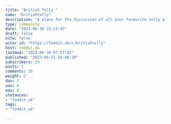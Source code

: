 ```yaml
---
title: "British Telly " 
name: "britishtelly"
description: "A place for the discussion of all your favourite telly programme.British TV shows on Feddit.uk:* [Great British Bake Off](https://feddit.uk/c/gbbo)* [Monty Python](/c/montypython@feddit.uk)* [Peep Show](/c/peepshow@feddit.uk)* [Taskmaster](/c/taskmaster@feddit.uk)For other telly discussion see:* [ukdtt@fedia.io](/c/ukdtt@fedia.io) - UK Digital Terrestrial TV (Freeserve)* [television@kbin.social](/c/television@kbin.social)* [television@lemmy.world](/c/television@lemmy.world)* [television@lemmy.ml](/c/television@lemmy.ml)* [moviesandtv@lemmy.film](/c/moviesandtv@lemmy.film) - Movies and TV Shows* [old_tv@lemmy.ml](/c/old_tv@lemmy.ml) - Early Film and Television Rules:* Don't be a dick. "
type: community
date: "2023-06-30 13:13:45"
draft: false
nsfw: false
actor_id: "https://feddit.uk/c/britishtelly"
host: feddit.uk
lastmod: "2023-06-30 07:57:43"
published: "2023-06-21 16:48:20"
subscribers: 29
posts: 2
comments: 16
weight: 2
dau: 3
wau: 6
mau: 8
instances:
- "feddit_uk"
tags: 
- "feddit_uk"

---
```

